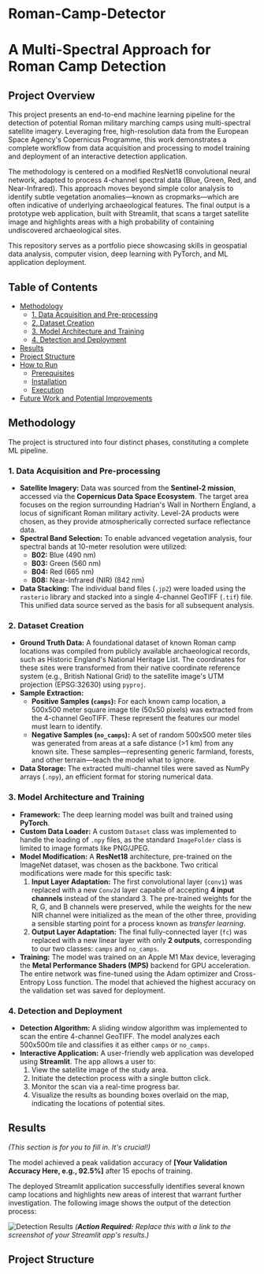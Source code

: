 # Roman-Camp-Detector
# A Multi-Spectral Approach for Roman Camp Detection

## Project Overview

This project presents an end-to-end machine learning pipeline for the detection of potential Roman military marching camps using multi-spectral satellite imagery. Leveraging free, high-resolution data from the European Space Agency's Copernicus Programme, this work demonstrates a complete workflow from data acquisition and processing to model training and deployment of an interactive detection application.

The methodology is centered on a modified ResNet18 convolutional neural network, adapted to process 4-channel spectral data (Blue, Green, Red, and Near-Infrared). This approach moves beyond simple color analysis to identify subtle vegetation anomalies—known as cropmarks—which are often indicative of underlying archaeological features. The final output is a prototype web application, built with Streamlit, that scans a target satellite image and highlights areas with a high probability of containing undiscovered archaeological sites.

This repository serves as a portfolio piece showcasing skills in geospatial data analysis, computer vision, deep learning with PyTorch, and ML application deployment.

## Table of Contents
- [Methodology](#methodology)
  - [1. Data Acquisition and Pre-processing](#1-data-acquisition-and-pre-processing)
  - [2. Dataset Creation](#2-dataset-creation)
  - [3. Model Architecture and Training](#3-model-architecture-and-training)
  - [4. Detection and Deployment](#4-detection-and-deployment)
- [Results](#results)
- [Project Structure](#project-structure)
- [How to Run](#how-to-run)
  - [Prerequisites](#prerequisites)
  - [Installation](#installation)
  - [Execution](#execution)
- [Future Work and Potential Improvements](#future-work-and-potential-improvements)

## Methodology

The project is structured into four distinct phases, constituting a complete ML pipeline.

### 1. Data Acquisition and Pre-processing

- **Satellite Imagery:** Data was sourced from the **Sentinel-2 mission**, accessed via the **Copernicus Data Space Ecosystem**. The target area focuses on the region surrounding Hadrian's Wall in Northern England, a locus of significant Roman military activity. Level-2A products were chosen, as they provide atmospherically corrected surface reflectance data.
- **Spectral Band Selection:** To enable advanced vegetation analysis, four spectral bands at 10-meter resolution were utilized:
    - **B02:** Blue (490 nm)
    - **B03:** Green (560 nm)
    - **B04:** Red (665 nm)
    - **B08:** Near-Infrared (NIR) (842 nm)
- **Data Stacking:** The individual band files (`.jp2`) were loaded using the `rasterio` library and stacked into a single 4-channel GeoTIFF (`.tif`) file. This unified data source served as the basis for all subsequent analysis.

### 2. Dataset Creation

- **Ground Truth Data:** A foundational dataset of known Roman camp locations was compiled from publicly available archaeological records, such as Historic England's National Heritage List. The coordinates for these sites were transformed from their native coordinate reference system (e.g., British National Grid) to the satellite image's UTM projection (EPSG:32630) using `pyproj`.
- **Sample Extraction:**
    - **Positive Samples (`camps`):** For each known camp location, a 500x500 meter square image tile (50x50 pixels) was extracted from the 4-channel GeoTIFF. These represent the features our model must learn to identify.
    - **Negative Samples (`no_camps`):** A set of random 500x500 meter tiles was generated from areas at a safe distance (>1 km) from any known site. These samples—representing generic farmland, forests, and other terrain—teach the model what to ignore.
- **Data Storage:** The extracted multi-channel tiles were saved as NumPy arrays (`.npy`), an efficient format for storing numerical data.

### 3. Model Architecture and Training

- **Framework:** The deep learning model was built and trained using **PyTorch**.
- **Custom Data Loader:** A custom `Dataset` class was implemented to handle the loading of `.npy` files, as the standard `ImageFolder` class is limited to image formats like PNG/JPEG.
- **Model Modification:** A **ResNet18** architecture, pre-trained on the ImageNet dataset, was chosen as the backbone. Two critical modifications were made for this specific task:
    1.  **Input Layer Adaptation:** The first convolutional layer (`conv1`) was replaced with a new `Conv2d` layer capable of accepting **4 input channels** instead of the standard 3. The pre-trained weights for the R, G, and B channels were preserved, while the weights for the new NIR channel were initialized as the mean of the other three, providing a sensible starting point for a process known as *transfer learning*.
    2.  **Output Layer Adaptation:** The final fully-connected layer (`fc`) was replaced with a new linear layer with only **2 outputs**, corresponding to our two classes: `camps` and `no_camps`.
- **Training:** The model was trained on an Apple M1 Max device, leveraging the **Metal Performance Shaders (MPS)** backend for GPU acceleration. The entire network was fine-tuned using the Adam optimizer and Cross-Entropy Loss function. The model that achieved the highest accuracy on the validation set was saved for deployment.

### 4. Detection and Deployment

- **Detection Algorithm:** A sliding window algorithm was implemented to scan the entire 4-channel GeoTIFF. The model analyzes each 500x500m tile and classifies it as either `camps` or `no_camps`.
- **Interactive Application:** A user-friendly web application was developed using **Streamlit**. The app allows a user to:
    1.  View the satellite image of the study area.
    2.  Initiate the detection process with a single button click.
    3.  Monitor the scan via a real-time progress bar.
    4.  Visualize the results as bounding boxes overlaid on the map, indicating the locations of potential sites.

## Results

*(This section is for you to fill in. It's crucial!)*

The model achieved a peak validation accuracy of **[Your Validation Accuracy Here, e.g., 92.5%]** after 15 epochs of training. 

The deployed Streamlit application successfully identifies several known camp locations and highlights new areas of interest that warrant further investigation. The following image shows the output of the detection process:

![Detection Results](path/to/your/screenshot.png) 
*(**Action Required:** Replace this with a link to the screenshot of your Streamlit app's results.)*

## Project Structure

